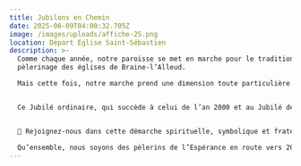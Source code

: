 ```yaml
---
title: Jubilons en Chemin
date: 2025-06-09T04:00:32.705Z
image: /images/uploads/affiche-25.png
location: Départ Eglise Saint-Sébastien
description: >-
  Comme chaque année, notre paroisse se met en marche pour le traditionnel
  pèlerinage des églises de Braine-l’Alleud.

  Mais cette fois, notre marche prend une dimension toute particulière : en cette année du Jubilé 2025, proclamée par le pape François sous le beau thème « Peregrinantes in spem » – Pèlerins de l’espérance.


  Ce Jubilé ordinaire, qui succède à celui de l’an 2000 et au Jubilé de la Miséricorde de 2016, est une invitation à vivre une année de conversion, de pardon, de joie et d’action de grâce, dans une Église en marche… pleine d’espérance !


  🙏 Rejoignez-nous dans cette démarche spirituelle, symbolique et fraternelle.

  Qu’ensemble, nous soyons des pèlerins de l’Espérance en route vers 2025 !
---
```

